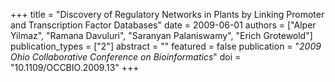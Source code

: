 +++
title = "Discovery of Regulatory Networks in Plants by Linking Promoter and Transcription Factor Databases"
date = 2009-06-01
authors = ["Alper Yilmaz", "Ramana Davuluri", "Saranyan Palaniswamy", "Erich Grotewold"]
publication_types = ["2"]
abstract = ""
featured = false
publication = "*2009 Ohio Collaborative Conference on Bioinformatics*"
doi = "10.1109/OCCBIO.2009.13"
+++

